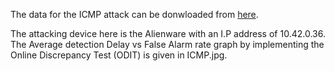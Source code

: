 
The data for the ICMP attack can be donwloaded from <a href="https://drive.google.com/open?id=1AH2k7EvrIfMqUD5oANeHWW-1kvP3XHwU">here</a>.

The attacking device here is the Alienware with an I.P address of 10.42.0.36.
The Average detection Delay vs False Alarm rate graph by implementing the </b>Online Discrepancy Test (ODIT)</b> is given in ICMP.jpg. 
